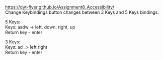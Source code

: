 https://dyt-flyer.github.io/Assignment8_Accessibility/  
Change Keybindings button changes between 3 Keys and 5 Keys bindings.  
  
5 Keys:  
Keys: asdw -> left, down, right, up  
Return key - enter  

3 Keys:  
Keys: ad _> left,right  
Return key - enter  
